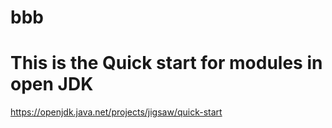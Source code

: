# bbb

# This is the Quick start for modules in open JDK

https://openjdk.java.net/projects/jigsaw/quick-start


